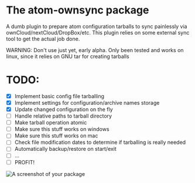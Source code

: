 # The atom-ownsync package

A dumb plugin to prepare atom configuration tarballs to sync painlessly via
ownCloud/nextCloud/DropBox/etc. This plugin relies on some external sync tool to get the actual job done.

WARNING: Don't use just yet, early alpha. Only been tested and works on linux, since it relies on GNU tar for creating tarballs

# TODO:
- [X] Implement basic config file tarballing
- [X] Implement settings for configuration/archive names storage
- [X] Update changed configuration on the fly
- [ ] Handle relative paths to tarball directory
- [ ] Make tarball operation atomic
- [ ] Make sure this stuff works on windows
- [ ] Make sure this stuff works on mac
- [ ] Check file modification dates to determine if tarballing is really needed
- [ ] Automatically backup/restore on start/exit
- [ ] ...
- [ ] PROFIT!

![A screenshot of your package](https://f.cloud.github.com/assets/69169/2290250/c35d867a-a017-11e3-86be-cd7c5bf3ff9b.gif)
